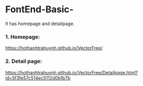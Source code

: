 # FontEnd-Basic-
It has homepage and detailpage. 

### 1. Homepage:
https://hothanhtrahuynh.github.io/VectorFree/

### 2. Detail page:
https://hothanhtrahuynh.github.io/VectorFree/Detailpage.html?id=5f3fe57c514ec5112d0b1b7b
